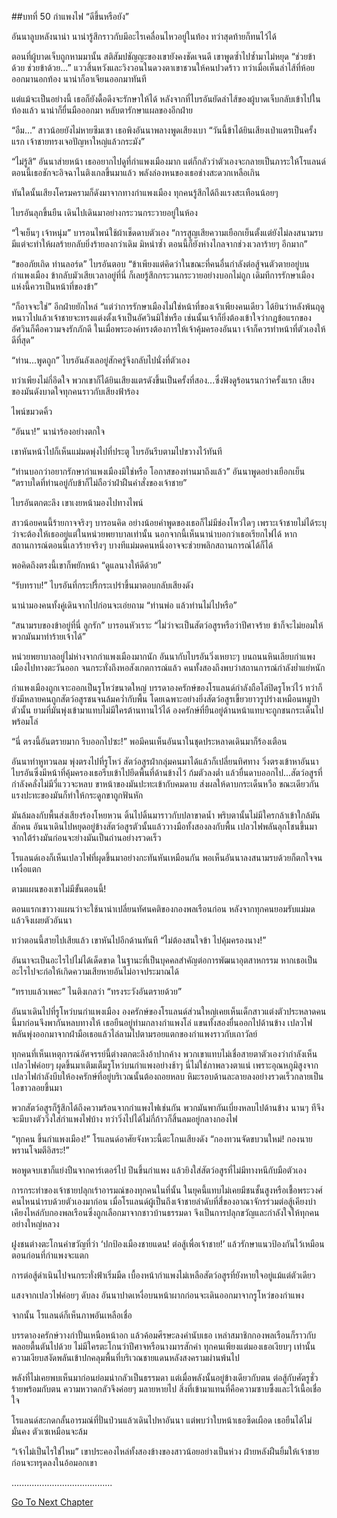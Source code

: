 ##บทที่ 50 กำแพงไฟ
“ดีขึ้นหรือยัง”


อันนาลูบหลังนาน่า นาน่ารู้สึกราวกับมีอะไรเคลื่อนไหวอยู่ในท้อง ทว่าสุดท้ายก็ทนไว้ได้


ตอนที่ผู้บาดเจ็บถูกหามมานั้น สติสัมปชัญญะของเขายังคงชัดเจนดี เขาพูดซ้ำไปซ้ำมาไม่หยุด “ช่วยข้าด้วย ช่วยข้าด้วย...” แววสิ้นหวังและวิงวอนในดวงตาเขาชวนให้คนปวดร้าว ทว่าเมื่อเห็นลำไส้ที่ห้อยออกมานอกท้อง นาน่าก็อาเจียนออกมาทันที


แต่แม้จะเป็นอย่างนี้ เธอก็ยังดื้อดึงจะรักษาให้ได้ หลังจากที่ไบรอันยัดลำไส้ของผู้บาดเจ็บกลับเข้าไปในท้องแล้ว นาน่าก็ยื่นมือออกมา หลับตารักษาแผลของอีกฝ่าย


“อืม...” สาวน้อยยังไม่หายซึมเซา เธอพิงอันนาพลางพูดเสียงเบา “วันนี้ข้าได้ยินเสียงเป่าแตรเป็นครั้งแรก เจ้าชายทรงเจอปัญหาใหญ่แล้วกระมัง”


“ไม่รู้สิ” อันนาส่ายหน้า เธออยากไปดูที่กำแพงเมืองมาก แต่ก็กลัวว่าตัวเองจะกลายเป็นภาระให้โรแลนด์ ตอนนี้เธอชักจะอิจฉาไนติงเกลขึ้นมาแล้ว พลังล่องหนของเธอช่างสะดวกเหลือเกิน


ทันใดนั้นเสียงโครมครามก็ดังมาจากทางกำแพงเมือง ทุกคนรู้สึกได้ถึงแรงสะเทือนน้อยๆ


ไบรอันลุกขึ้นยืน เดินไปเดินมาอย่างกระวนกระวายอยู่ในห้อง


“ใจเย็นๆ เจ้าหนุ่ม” บารอนไพน์ใช้ผ้าเช็ดดาบตัวเอง “การสูญเสียความเยือกเย็นตั้งแต่ยังไม่ลงสนามรบ มีแต่จะทำให้ผลร้ายกลับยิ่งร้ายลงกว่าเดิม มิหนำซ้ำ ตอนนี้ก็ยังห่างไกลจากช่วงเวลาร้ายๆ อีกมาก”


“ขออภัยเถิด ท่านลอร์ด” ไบรอันตอบ “ข้าเพียงแต่คิดว่าในขณะที่คนอื่นกำลังต่อสู้จนตัวตายอยู่บนกำแพงเมือง ข้ากลับมัวเสียเวลาอยู่ที่นี่ ก็เลยรู้สึกกระวนกระวายอย่างบอกไม่ถูก เดิมทีการรักษาเมืองแห่งนี้ควรเป็นหน้าที่ของข้า”


“ก็อาจจะใช่” อีกฝ่ายยักไหล่ “แต่ว่าการรักษาเมืองไม่ใช่หน้าที่ของเจ้าเพียงคนเดียว ได้ยินว่าหลังพ้นฤดูหนาวไปแล้วเจ้าชายจะทรงแต่งตั้งเจ้าเป็นอัศวินมิใช่หรือ เช่นนั้นเจ้าก็ยิ่งต้องเข้าใจว่ากฎข้อแรกของอัศวินก็คือความจงรักภักดี ในเมื่อพระองค์ทรงต้องการให้เจ้าคุ้มครองอันนา เจ้าก็ควรทำหน้าที่ตัวเองให้ดีที่สุด”


“ท่าน...พูดถูก” ไบรอันลังเลอยู่สักครู่จึงกลับไปนั่งที่ตัวเอง


ทว่าเพียงไม่กี่อึดใจ พวกเขาก็ได้ยินเสียงแตรดังขึ้นเป็นครั้งที่สอง...ซึ่งฟังดูร้อนรนกว่าครั้งแรก เสียงของมันดังบาดใจทุกคนราวกับเสียงฟ้าร้อง


ไพน์ขมวดคิ้ว


“อันนา!” นาน่าร้องอย่างตกใจ


เขาหันหน้าไปก็เห็นแม่มดพุ่งไปที่ประตู ไบรอันรีบตามไปขวางไว้ทันที


“ท่านบอกว่าอยากรักษากำแพงเมืองมิใช่หรือ โอกาสของท่านมาถึงแล้ว” อันนาพูดอย่างเยือกเย็น “ตราบใดที่ท่านอยู่กับข้าก็ไม่ถือว่าฝ่าฝืนคำสั่งของเจ้าชาย”


ไบรอันตกตะลึง เขาเงยหน้ามองไปทางไพน์


สาวน้อยคนนี้ร้ายกาจจริงๆ บารอนคิด อย่างน้อยคำพูดของเธอก็ไม่มีช่องโหว่ใดๆ เพราะเจ้าชายไม่ได้ระบุว่าจะต้องให้เธออยู่แต่ในหน่วยพยาบาลเท่านั้น นอกจากนี้เห็นนาน่าบอกว่าเธอเรียกไฟได้ หากสถานการณ์ตอนนี้เลวร้ายจริงๆ บางทีแม่มดคนหนึ่งอาจจะช่วยพลิกสถานการณ์ได้ก็ได้


พอคิดถึงตรงนี้เขาก็พยักหน้า “ดูแลนางให้ดีด้วย”


“รับทราบ!” ไบรอันที่กระปรี้กระเปร่าขึ้นมาตอบกลับเสียงดัง


นาน่ามองคนทั้งคู่เดินจากไปก่อนจะเอ่ยถาม “ท่านพ่อ แล้วท่านไม่ไปหรือ”


“สนามรบของข้าอยู่ที่นี่ ลูกรัก” บารอนหัวเราะ “ไม่ว่าจะเป็นสัตว์อสูรหรือว่าปีศาจร้าย ข้าก็จะไม่ยอมให้พวกมันมาทำร้ายเจ้าได้”


หน่วยพยาบาลอยู่ไม่ห่างจากกำแพงเมืองมากนัก อันนากับไบรอันวิ่งเหยาะๆ บนถนนหินเลียบกำแพงเมืองไปทางตะวันออก จนกระทั่งถึงหอสังเกตการณ์แล้ว คนทั้งสองถึงพบว่าสถานการณ์กำลังย่ำแย่หนัก


กำแพงเมืองถูกเจาะออกเป็นรูโหว่ขนาดใหญ่ บรรดาองครักษ์ของโรแลนด์กำลังถือโล่ปิดรูโหว่ไว้ ทว่าก็ยังมีหลายคนถูกสัตว์อสูรชนจนล้มคว่ำกับพื้น โดยเฉพาะอย่างยิ่งสัตว์อสูรเขี้ยวยาวรูปร่างเหมือนหมูป่าตัวนั้น ยามที่มันพุ่งเข้ามาแทบไม่มีใครต้านทานไว้ได้ องครักษ์ที่ยืนอยู่ด้านหน้าแทบจะถูกชนกระเด็นไปพร้อมโล่


“นี่ ตรงนี้อันตรายมาก รีบออกไปซะ!” พอมีคนเห็นอันนาในชุดประหลาดเดินมาก็ร้องเตือน


อันนาทำหูทวนลม พุ่งตรงไปที่รูโหว่ สัตว์อสูรฝ่ากลุ่มคนมาได้แล้วก็เปลี่ยนทิศทาง วิ่งตรงเข้าหาอันนา ไบรอันซึ่งมีหน้าที่คุ้มครองเธอรีบเข้าไปยึดพื้นที่ด้านข้างไว้ ก้มตัวลงต่ำ แล้วยื่นดาบออกไป...สัตว์อสูรที่กำลังคลั่งไม่มีวี่แววจะหลบ ขาหน้าของมันปะทะเข้ากับคมดาบ ส่งผลให้ดาบกระเด็นหวือ ขณะเดียวกัน แรงปะทะของมันก็ทำให้กระดูกขาถูกฟันหัก


มันล้มลงกับพื้นส่งเสียงร้องโหยหวน ดิ้นไปดิ้นมาราวกับปลาขาดน้ำ พริบตานั้นไม่มีใครกล้าเข้าใกล้มันสักคน อันนาเดินไปหยุดอยู่ข้างสัตว์อสูรตัวนั้นแล้ววางมือทั้งสองลงกับพื้น เปลวไฟพลันลุกโชนขึ้นมาจากใต้ร่างมันก่อนจะย่างมันเป็นถ่านอย่างรวดเร็ว


โรแลนด์เองก็เห็นเปลวไฟที่ผุดขึ้นมาอย่างกะทันหันเหมือนกัน พอเห็นอันนาลงสนามรบด้วยก็ตกใจจนเหงื่อแตก


ตามแผนของเขาไม่มีขั้นตอนนี้!


ตอนแรกเขาวางแผนว่าจะใช้นาน่าเปลี่ยนทัศนคติของกองพลเรือนก่อน หลังจากทุกคนยอมรับแม่มดแล้วจึงเผยตัวอันนา


ทว่าตอนนี้สายไปเสียแล้ว เขาหันไปอีกด้านทันที “ไม่ต้องสนใจข้า ไปคุ้มครองนาง!”


อันนาจะเป็นอะไรไปไม่ได้เด็ดขาด ในฐานะที่เป็นบุคคลสำคัญต่อการพัฒนาอุตสาหกรรม หากเธอเป็นอะไรไปจะก่อให้เกิดความเสียหายอันไม่อาจประมาณได้


“ทราบแล้วเพคะ” ไนติงเกลว่า “ทรงระวังอันตรายด้วย”


อันนาเดินไปที่รูโหว่บนกำแพงเมือง องครักษ์ของโรแลนด์ส่วนใหญ่เคยเห็นเด็กสาวแต่งตัวประหลาดคนนี้มาก่อนจึงพากันหลบทางให้ เธอยืนอยู่ท่ามกลางกำแพงโล่ แขนทั้งสองยื่นออกไปด้านข้าง เปลวไฟพลันพุ่งออกมาจากฝ่ามือเธอแล้วไล่ลามไปตามรอยแตกของกำแพงราวกับเถาวัลย์


ทุกคนที่เห็นเหตุการณ์อัศจรรย์นี้ต่างตกตะลึงอ้าปากค้าง พวกเขาแทบไม่เชื่อสายตาตัวเองว่ากำลังเห็นเปลวไฟค่อยๆ ผุดขึ้นมาเติมเต็มรูโหว่บนกำแพงอย่างช้าๆ นี่ไม่ใช่ภาพลวงตาแน่ เพราะอุณหภูมิสูงจากเปลวไฟกำลังบีบให้องครักษ์ที่อยู่บริเวณนั้นต้องถอยหลบ หิมะรอบด้านละลายลงอย่างรวดเร็วกลายเป็นไอขาวลอยขึ้นมา


พวกสัตว์อสูรก็รู้สึกได้ถึงความร้อนจากกำแพงไฟเช่นกัน พวกมันพากันเบี่ยงหลบไปด้านข้าง นานๆ ทีจึงจะมีบางตัววิ่งใส่กำแพงไฟบ้าง ทว่าวิ่งไปได้ไม่กี่ก้าวก็สิ้นลมอยู่กลางกองไฟ


“ทุกคน ขึ้นกำแพงเมือง!” โรแลนด์อาศัยจังหวะนี้ตะโกนเสียงดัง “กองทวนจัดขบวนใหม่! กองนายพรานโจมตีอิสระ!”


พอพูดจบเขาก็แย่งปืนจากคาร์เตอร์ไป ปีนขึ้นกำแพง แล้วยิงใส่สัตว์อสูรที่ไม่มีทางหนีกับมือตัวเอง


การกระทำของเจ้าชายปลุกเร้าอารมณ์ของทุกคนในที่นั้น ในยุคนี้แทบไม่เคยมีชนชั้นสูงหรือเชื้อพระวงศ์คนไหนนำรบด้วยตัวเองมาก่อน เมื่อโรแลนด์ผู้เป็นถึงเจ้าชายลำดับที่สี่ของอาณาจักรร่วมต่อสู้เคียงบ่าเคียงไหล่กับกองพลเรือนซึ่งถูกเลือกมาจากชาวบ้านธรรมดา จึงเป็นการปลุกขวัญและกำลังใจให้ทุกคนอย่างใหญ่หลวง


ฝูงชนต่างตะโกนคำขวัญที่ว่า ‘ปกป้องเมืองชายแดน! ต่อสู้เพื่อเจ้าชาย!’ แล้วรักษาแนวป้องกันไว้เหมือนตอนก่อนที่กำแพงจะแตก


การต่อสู้ดำเนินไปจนกระทั่งฟ้าเริ่มมืด เบื้องหน้ากำแพงไม่เหลือสัตว์อสูรที่ยังหายใจอยู่แม้แต่ตัวเดียว


แสงจากเปลวไฟค่อยๆ ดับลง อันนาปาดเหงื่อบนหน้าผากก่อนจะเดินออกมาจากรูโหว่ของกำแพง


จากนั้น โรแลนด์ก็เห็นภาพอันเหลือเชื่อ


บรรดาองครักษ์วางกำปั้นเหนือหน้าอก แล้วค้อมศีรษะลงคำนับเธอ เหล่าสมาชิกกองพลเรือนก็ราวกับพลอยตื้นตันไปด้วย ไม่มีใครตะโกนว่าปีศาจหรือนางมารสักคำ ทุกคนเพียงแต่มองเธอเงียบๆ เท่านั้น ความเงียบสงัดพลันเข้าปกคลุมพื้นที่บริเวณชายแดนหลังสงครามผ่านพ้นไป


พลังที่ไม่เคยพบเห็นมาก่อนย่อมน่ากลัวเป็นธรรมดา แต่เมื่อพลังนั้นอยู่ข้างเดียวกับตน ต่อสู้กับศัตรูชั่วร้ายพร้อมกับตน ความหวาดกลัวจึงค่อยๆ มลายหายไป สิ่งที่เข้ามาแทนที่คือความซาบซึ้งและไว้เนื้อเชื่อใจ


โรแลนด์สะกดกลั้นอารมณ์ที่ปั่นป่วนแล้วเดินไปหาอันนา แต่พบว่าใบหน้าเธอซีดเผือด เธอยืนได้ไม่มั่นคง ตัวเซเหมือนจะล้ม


“เจ้าไม่เป็นไรใช่ไหม” เขาประคองไหล่ทั้งสองข้างของสาวน้อยอย่างเป็นห่วง ฝ่ายหลังฝืนยิ้มให้เจ้าชายก่อนจะทรุดลงในอ้อมอกเขา


........................................


[Go To Next Chapter]( ./51.md)